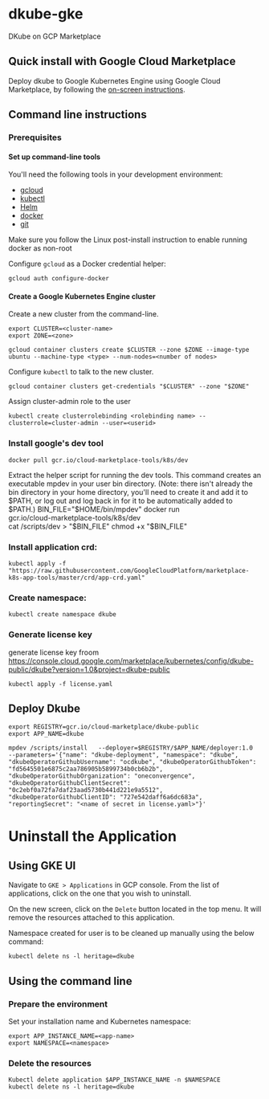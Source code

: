 # dkube-gke
DKube on GCP Marketplace 

## Quick install with Google Cloud Marketplace

Deploy dkube to Google Kubernetes Engine using Google Cloud Marketplace, by following the [on-screen instructions](https://console.cloud.google.com/marketplace/details/dkube-public/dkube?filter=solution-type:k8s&q=dkube&project=dkube-public).

## Command line instructions

### Prerequisites

#### Set up command-line tools

You'll need the following tools in your development environment:
- [gcloud](https://cloud.google.com/sdk/gcloud/)
- [kubectl](https://kubernetes.io/docs/reference/kubectl/overview/)
- [Helm](https://github.com/kubernetes/helm/blob/master/docs/install.md)
- [docker](https://docs.docker.com/install/)
- [git](https://git-scm.com/book/en/v2/Getting-Started-Installing-Git)

Make sure you follow the Linux post-install instruction to enable running docker as non-root

Configure `gcloud` as a Docker credential helper:

```shell
gcloud auth configure-docker
```
#### Create a Google Kubernetes Engine cluster

Create a new cluster from the command-line.

```shell
export CLUSTER=<cluster-name>
export ZONE=<zone>

gcloud container clusters create $CLUSTER --zone $ZONE --image-type ubuntu --machine-type <type> --num-nodes=<number of nodes> 
```

Configure `kubectl` to talk to the new cluster.

```shell
gcloud container clusters get-credentials "$CLUSTER" --zone "$ZONE"
```
Assign cluster-admin role to the user
```shell
kubectl create clusterrolebinding <rolebinding name> --clusterrole=cluster-admin --user=<userid>
```

### Install google's dev tool
```shell
docker pull gcr.io/cloud-marketplace-tools/k8s/dev
```
Extract the helper script for running the dev tools. This command creates an executable mpdev in your user bin directory. (Note: there isn't already the bin directory in your home directory, you'll need to create it and add it to $PATH, or log out and log back in for it to be automatically added to $PATH.)
BIN_FILE="$HOME/bin/mpdev"
docker run \
  gcr.io/cloud-marketplace-tools/k8s/dev \
  cat /scripts/dev > "$BIN_FILE"
chmod +x "$BIN_FILE"

### Install application crd:
```shell
kubectl apply -f "https://raw.githubusercontent.com/GoogleCloudPlatform/marketplace-k8s-app-tools/master/crd/app-crd.yaml"
```

### Create namespace:
```shell
kubectl create namespace dkube
```

### Generate license key 
generate license key froom https://console.cloud.google.com/marketplace/kubernetes/config/dkube-public/dkube?version=1.0&project=dkube-public 

```shell
kubectl apply -f license.yaml 
```
## Deploy Dkube
```shell
export REGISTRY=gcr.io/cloud-marketplace/dkube-public
export APP_NAME=dkube

mpdev /scripts/install   --deployer=$REGISTRY/$APP_NAME/deployer:1.0   --parameters='{"name": "dkube-deployment", "namespace": "dkube", "dkubeOperatorGithubUsername": "ocdkube", "dkubeOperatorGithubToken": "fd5645501e6875c2aa786905b5899734b0cb6b2b", "dkubeOperatorGithubOrganization": "oneconvergence", "dkubeOperatorGithubClientSecret": "0c2ebf0a72fa7daf23aad5730b441d221e9a5512", "dkubeOperatorGithubClientID": "727e542daff6a6dc683a", "reportingSecret": "<name of secret in license.yaml>"}'
 ``` 
# Uninstall the Application

## Using GKE UI

Navigate to `GKE > Applications` in GCP console. From the list of applications, click on the one that you wish to uninstall.

On the new screen, click on the `Delete` button located in the top menu. It will remove
the resources attached to this application.

Namespace created for user is to be cleaned up manually using the below command:
```shell
kubectl delete ns -l heritage=dkube
```

## Using the command line

### Prepare the environment

Set your installation name and Kubernetes namespace:

```shell
export APP_INSTANCE_NAME=<app-name>
export NAMESPACE=<namespace>
```

### Delete the resources
```shell
Kubectl delete application $APP_INSTANCE_NAME -n $NAMESPACE
kubectl delete ns -l heritage=dkube
```




